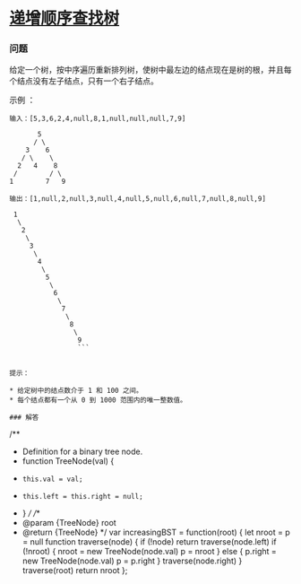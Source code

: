 # [递增顺序查找树](https://leetcode-cn.com/problems/increasing-order-search-tree)

### 问题

给定一个树，按中序遍历重新排列树，使树中最左边的结点现在是树的根，并且每个结点没有左子结点，只有一个右子结点。



示例 ：

```
输入：[5,3,6,2,4,null,8,1,null,null,null,7,9]

       5
      / \
    3    6
   / \    \
  2   4    8
 /        / \
1        7   9

输出：[1,null,2,null,3,null,4,null,5,null,6,null,7,null,8,null,9]

 1
  \
   2
    \
     3
      \
       4
        \
         5
          \
           6
            \
             7
              \
               8
                \
                 9
                 ```


提示：

* 给定树中的结点数介于 1 和 100 之间。
* 每个结点都有一个从 0 到 1000 范围内的唯一整数值。

### 解答

```
/**
 * Definition for a binary tree node.
 * function TreeNode(val) {
 *     this.val = val;
 *     this.left = this.right = null;
 * }
 */
/**
 * @param {TreeNode} root
 * @return {TreeNode}
 */
var increasingBST = function(root) {
    let nroot = p =  null
    function traverse(node) {
        if (!node) return
        traverse(node.left)
        if (!nroot) {
            nroot = new TreeNode(node.val)
            p = nroot
        } else {
            p.right = new TreeNode(node.val)
            p = p.right
        }
        traverse(node.right)
    }
    traverse(root)
    return nroot
};
```
